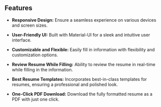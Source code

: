## Features

- **Responsive Design:** Ensure a seamless experience on various devices and screen sizes.

- **User-Friendly UI:** Built with Material-UI for a sleek and intuitive user interface.

- **Customizable and Flexible:** Easily fill in information with flexibility and customization options.

- **Review Resume While Filling:** Ability to review the resume in real-time while filling in the information.

- **Best Resume Templates:** Incorporates best-in-class templates for resumes, ensuring a professional and polished look.

- **One-Click PDF Download:** Download the fully formatted resume as a PDF with just one click.
